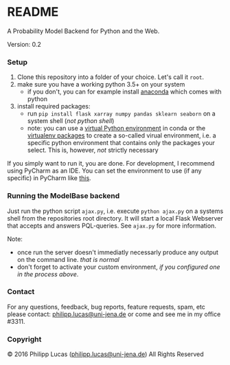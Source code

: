 # README #

A Probability Model Backend for Python and the Web.

Version: 0.2

### Setup ###

1. Clone this repository into a folder of your choice. Let's call it `root`.
2. make sure you have a working python 3.5+ on your system
    * if you don't, you can for example install [anaconda](https://www.continuum.io/downloads) which comes with python
3. install required packages:
    * run `pip install flask xarray numpy pandas sklearn seaborn` on a system shell (*not python shell*)
    * note: you can use a [virtual Python environment](http://conda.pydata.org/docs/using/envs.html#) in conda or the [virtualenv packages](http://docs.python-guide.org/en/latest/dev/virtualenvs/) to create a so-called virual environment, i.e. a specific python environment that contains only the packages your select. This is, however, *not* strictly necessary

If you simply want to run it, you are done. For development, I recommend using PyCharm as an IDE. You can set the environment to use (if any specific) in PyCharm like [this](https://docs.continuum.io/anaconda/ide_integration#pycharm).

### Running the ModelBase backend ###

Just run the python script `ajax.py`, i.e. execute `python ajax.py` on a systems shell from the repositories root directory. It will start a local Flask Webserver that accepts and answers PQL-queries. See `ajax.py` for more information.

Note: 

 * once run the server doesn't immediatly necessarly produce any output on the command line. *that is normal*
 * don't forget to activate your custom environment, *if you configured one in the process above*.

### Contact ###

For any questions, feedback, bug reports, feature requests, spam, etc please contact: [philipp.lucas@uni-jena.de](philipp.lucas@uni-jena.de) or come and see me in my office #3311.

### Copyright ###

© 2016 Philipp Lucas (philipp.lucas@uni-jena.de) All Rights Reserved